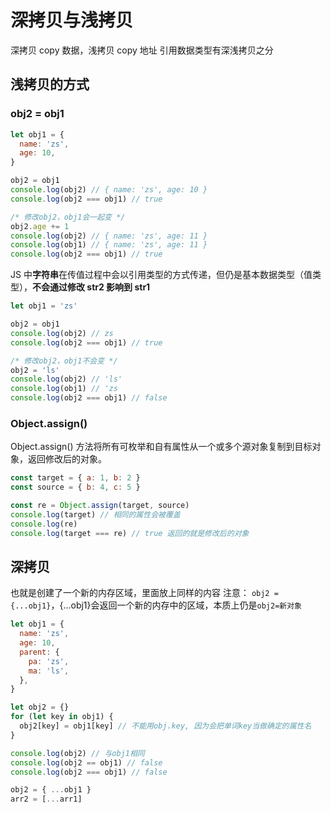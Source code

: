 # 深拷贝与浅拷贝

深拷贝 copy 数据，浅拷贝 copy 地址
引用数据类型有深浅拷贝之分

## 浅拷贝的方式

### obj2 = obj1

```js
let obj1 = {
  name: 'zs',
  age: 10,
}

obj2 = obj1
console.log(obj2) // { name: 'zs', age: 10 }
console.log(obj2 === obj1) // true

/* 修改obj2，obj1会一起变 */
obj2.age += 1
console.log(obj2) // { name: 'zs', age: 11 }
console.log(obj1) // { name: 'zs', age: 11 }
console.log(obj2 === obj1) // true
```

JS 中**字符串**在传值过程中会以引用类型的方式传递，但仍是基本数据类型（值类型），**不会通过修改 str2 影响到 str1**

```js
let obj1 = 'zs'

obj2 = obj1
console.log(obj2) // zs
console.log(obj2 === obj1) // true

/* 修改obj2，obj1不会变 */
obj2 = 'ls'
console.log(obj2) // 'ls'
console.log(obj1) // 'zs
console.log(obj2 === obj1) // false
```

### Object.assign()

Object.assign() 方法将所有可枚举和自有属性从一个或多个源对象复制到目标对象，返回修改后的对象。

```js
const target = { a: 1, b: 2 }
const source = { b: 4, c: 5 }

const re = Object.assign(target, source)
console.log(target) // 相同的属性会被覆盖
console.log(re)
console.log(target === re) // true 返回的就是修改后的对象
```

## 深拷贝

也就是创建了一个新的内存区域，里面放上同样的内容
注意： `obj2 = {...obj1}`，{...obj1}会返回一个新的内存中的区域，本质上仍是`obj2=新对象`

```js
let obj1 = {
  name: 'zs',
  age: 10,
  parent: {
    pa: 'zs',
    ma: 'ls',
  },
}

let obj2 = {}
for (let key in obj1) {
  obj2[key] = obj1[key] // 不能用obj.key, 因为会把单词key当做确定的属性名
}

console.log(obj2) // 与obj1相同
console.log(obj2 == obj1) // false
console.log(obj2 === obj1) // false
```

```js
obj2 = { ...obj1 }
arr2 = [...arr1]
```
